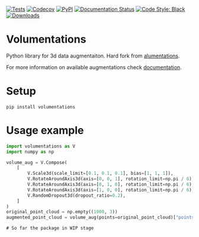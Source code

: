 [![Tests](https://github.com/kumuji/volumentations/workflows/Tests/badge.svg)](https://github.com/kumuji/volumentations/actions?workflow=Tests)
[![Codecov](https://codecov.io/gh/kumuji/volumentations/branch/master/graph/badge.svg)](https://codecov.io/gh/kumuji/volumentations)
[![PyPI](https://img.shields.io/pypi/v/volumentations.svg)](https://pypi.org/project/volumentations/)
[![Documentation Status](https://readthedocs.org/projects/volumentations/badge/?version=latest)](https://volumentations.readthedocs.io/en/latest/?badge=latest)
[![Code Style: Black](https://img.shields.io/badge/code%20style-black-black.svg)](https://github.com/ambv/black)
[![Downloads](https://pepy.tech/badge/volumentations)](https://pepy.tech/project/volumentations)

# Volumentations

Python library for 3d data augmentaiton. Hard fork from [alumentations](https://github.com/albumentations-team/albumentations).

For more information on available augmentations check [documentation](https://readthedocs.org/projects/volumentations/badge/?version=latest).

# Setup

`pip install volumentations`

# Usage example

```python
import volumentations as V
import numpy as np

volume_aug = V.Compose(
    [
        V.Scale3d(scale_limit=[0.1, 0.1, 0.1], bias=[1, 1, 1]),
        V.RotateAroundAxis3d(axis=[0, 0, 1], rotation_limit=np.pi / 6),
        V.RotateAroundAxis3d(axis=[0, 1, 0], rotation_limit=np.pi / 6),
        V.RotateAroundAxis3d(axis=[1, 0, 0], rotation_limit=np.pi / 6),
        V.RandomDropout3d(dropout_ratio=0.2),
    ]
)
original_point_cloud = np.empty((1000, 3))
augmented_point_cloud = volume_aug(points=original_point_cloud)["points"]

```

```
# So far the package in WIP stage
```

